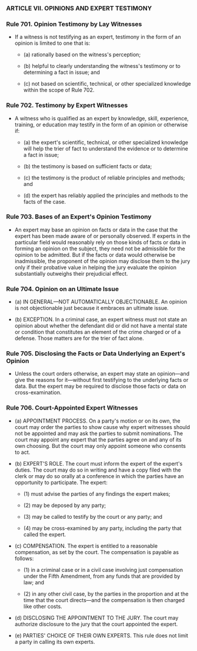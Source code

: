### ARTICLE VII. OPINIONS AND EXPERT TESTIMONY

### Rule 701. Opinion Testimony by Lay Witnesses
* If a witness is not testifying as an expert, testimony in the form of an opinion is limited to one that is:

  * (a) rationally based on the witness's perception;

  * (b) helpful to clearly understanding the witness's testimony or to determining a fact in issue; and

  * (c) not based on scientific, technical, or other specialized knowledge within the scope of Rule 702.

### Rule 702. Testimony by Expert Witnesses
* A witness who is qualified as an expert by knowledge, skill, experience, training, or education may testify in the form of an opinion or otherwise if:

  * (a) the expert's scientific, technical, or other specialized knowledge will help the trier of fact to understand the evidence or to determine a fact in issue;

  * (b) the testimony is based on sufficient facts or data;

  * (c) the testimony is the product of reliable principles and methods; and

  * (d) the expert has reliably applied the principles and methods to the facts of the case.

### Rule 703. Bases of an Expert's Opinion Testimony
* An expert may base an opinion on facts or data in the case that the expert has been made aware of or personally observed. If experts in the particular field would reasonably rely on those kinds of facts or data in forming an opinion on the subject, they need not be admissible for the opinion to be admitted. But if the facts or data would otherwise be inadmissible, the proponent of the opinion may disclose them to the jury only if their probative value in helping the jury evaluate the opinion substantially outweighs their prejudicial effect.

### Rule 704. Opinion on an Ultimate Issue
* (a) IN GENERAL—NOT AUTOMATICALLY OBJECTIONABLE. An opinion is not objectionable just because it embraces an ultimate issue.

* (b) EXCEPTION. In a criminal case, an expert witness must not state an opinion about whether the defendant did or did not have a mental state or condition that constitutes an element of the crime charged or of a defense. Those matters are for the trier of fact alone.

### Rule 705. Disclosing the Facts or Data Underlying an Expert's Opinion
* Unless the court orders otherwise, an expert may state an opinion—and give the reasons for it—without first testifying to the underlying facts or data. But the expert may be required to disclose those facts or data on cross-examination.

### Rule 706. Court-Appointed Expert Witnesses
* (a) APPOINTMENT PROCESS. On a party's motion or on its own, the court may order the parties to show cause why expert witnesses should not be appointed and may ask the parties to submit nominations. The court may appoint any expert that the parties agree on and any of its own choosing. But the court may only appoint someone who consents to act.

* (b) EXPERT'S ROLE. The court must inform the expert of the expert's duties. The court may do so in writing and have a copy filed with the clerk or may do so orally at a conference in which the parties have an opportunity to participate. The expert:

  * (1) must advise the parties of any findings the expert makes;

  * (2) may be deposed by any party;

  * (3) may be called to testify by the court or any party; and

  * (4) may be cross-examined by any party, including the party that called the expert.


* (c) COMPENSATION. The expert is entitled to a reasonable compensation, as set by the court. The compensation is payable as follows:

  * (1) in a criminal case or in a civil case involving just compensation under the Fifth Amendment, from any funds that are provided by law; and

  * (2) in any other civil case, by the parties in the proportion and at the time that the court directs—and the compensation is then charged like other costs.


* (d) DISCLOSING THE APPOINTMENT TO THE JURY. The court may authorize disclosure to the jury that the court appointed the expert.

* (e) PARTIES' CHOICE OF THEIR OWN EXPERTS. This rule does not limit a party in calling its own experts.